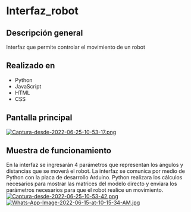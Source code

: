 # **Interfaz_robot**
## **Descripción general**
Interfaz que permite controlar el movimiento de un robot
## **Realizado en**
- Python
- JavaScript 
- HTML
- CSS
## **Pantalla principal**
[![Captura-desde-2022-06-25-10-53-17.png](https://i.postimg.cc/MT6Yxfh1/Captura-desde-2022-06-25-10-53-17.png)](https://postimg.cc/PL7DQJfq)
## **Muestra de funcionamiento**
En la interfaz se ingresarán 4 parámetros que representan los ángulos y distancias que se moverá el robot. La interfaz se comunica por medio de Python con la placa de desarrollo Arduino. Python realizara los cálculos necesarios para mostrar las matrices del modelo directo y enviara los parámetros necesarios para que el robot realice un movimiento. 
[![Captura-desde-2022-06-25-10-53-42.png](https://i.postimg.cc/Pf2dtG8D/Captura-desde-2022-06-25-10-53-42.png)](https://postimg.cc/xqJwR45j)
[![Whats-App-Image-2022-06-15-at-10-15-34-AM.jpg](https://i.postimg.cc/jjK1w5pS/Whats-App-Image-2022-06-15-at-10-15-34-AM.jpg)](https://postimg.cc/4YLPjJ4D)
